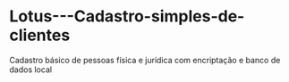 # Lotus---Cadastro-simples-de-clientes
Cadastro básico de pessoas física e jurídica com encriptação e banco de dados local
